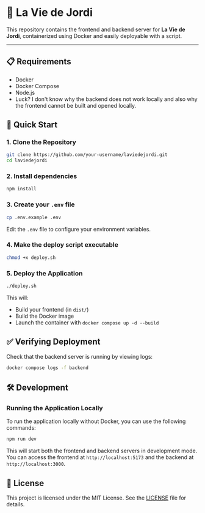 # 🧩 La Vie de Jordi

This repository contains the frontend and backend server for **La Vie de Jordi**, containerized using Docker and easily deployable with a script.

---

## 📋 Requirements

- Docker
- Docker Compose
- Node.js
- Luck? I don't know why the backend does not work locally and also why the frontend cannot be built and opened locally.

## 🚀 Quick Start

### 1. Clone the Repository

```bash
git clone https://github.com/your-username/laviedejordi.git
cd laviedejordi
```

### 2. Install dependencies

```bash
npm install
```

### 3. Create your `.env` file

```bash
cp .env.example .env
```

Edit the `.env` file to configure your environment variables.

### 4. Make the deploy script executable

```bash
chmod +x deploy.sh
```

### 5. Deploy the Application

```bash
./deploy.sh
```

This will:

- Build your frontend (in `dist/`)
- Build the Docker image
- Launch the container with `docker compose up -d --build`

## ✅ Verifying Deployment

Check that the backend server is running by viewing logs:

```bash
docker compose logs -f backend
```

## 🛠️ Development

### Running the Application Locally

To run the application locally without Docker, you can use the following commands:

```bash
npm run dev
```

This will start both the frontend and backend servers in development mode.
You can access the frontend at `http://localhost:5173` and the backend at `http://localhost:3000`.

## 📄 License

This project is licensed under the MIT License. See the [LICENSE](LICENSE) file for details.

